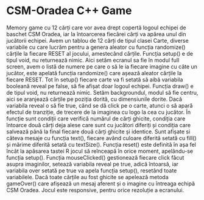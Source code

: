 # CSM-Oradea C++ Game
Memory game cu 12 cărți care vor avea drept copertă logoul echipei de baschet CSM Oradea, iar la întoarcerea fiecărei cărți va apărea unul din jucătorii echipei.
   Avem un tablou de 12 cărți de tipul clasei Carte, diverse variabile cu care lucrăm pentru a genera aleator cu funcția randomize() cărțile la fiecare RESET al jocului, amestecând cărțile. 
  Funcția setup() e de tipul void, nu returnează nimic. Aici setăm ecranul sa fie în modul full screen, avem o listă de numere pe care o să le ia fiecare imagine cu câte un jucător, este apelată funcția randomize() care așează aleator cărțile la fiecare RESET. Tot în setup() fiecare carte va fi setată să aibă variabila booleană reveal pe false, să fie afișat doar logoul echipei.
  Funcția draw() e de tipul void, nu returnează nimic. Setăm backgroundul, modul să fie centru, aici se aranjează cărțile pe poziția dorită, cu dimensiunile dorite. Dacă variabila reveal o să fie true, când se dă click pe o carte, atunci o să apară efectul de tranziție, de trecere de la imaginea cu logo la cea cu jucător.
  În funcție sunt condiții care verifică numărul de cărți ghicite, condiția care întoarce două cărți deja alese care sunt cu jucători diferiți și condiția care salvează până la final fiecare două cărți ghicite și identice.
  Sunt afișate si câteva mesaje cu funcția text(), fiecare având culoare diferită setată cu fill() și mărime diferită setată cu textSize().
  Funcția reset() este definită în așa fel încât la apăsarea tastei R jocul să reînceapă în orice moment, apelându-se funcția setup().
  Funcția mouseClicked() gestionează fiecare click făcut asupra imaginilor, setează variabila reveal pe true, adică întoarsă, iar variabila over setată pe true va apela funcția setup(), resetând toate variabilele.
  Dacă toate cărțile au fost ghicite se apelează metoda gameOver() care afișează un mesaj aferent și o imagine cu întreaga echipă CSM Oradea. Jocul este responsive, pentru orice rezoluție a ecranului.
